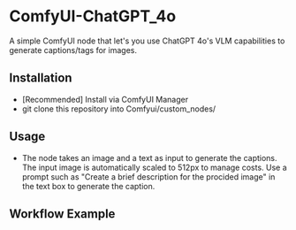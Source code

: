 # ComfyUI-ChatGPT_4o
A simple ComfyUI node that let's you use ChatGPT 4o's VLM capabilities to generate captions/tags for images. 


## Installation
- [Recommended] Install via ComfyUI Manager
- git clone this repository into Comfyui/custom_nodes/


## Usage
- The node takes an image and a text as input to generate the captions. The input image is automatically scaled to 512px to manage costs. Use a prompt such as "Create a brief description for the procided image" in the text box to generate the caption.


## Workflow Example


